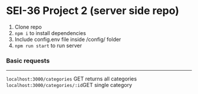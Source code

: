 # SEI-36 Project 2 (server side repo)

1. Clone repo
2. `npm i` to install dependencies
3. Include config.env file inside /config/ folder
4. `npm run start` to run server

### Basic requests

------

`localhost:3000/categories` GET returns all categories
`localhost:3000/categories/:id`GET single category